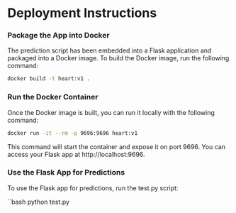 # Deployment Instructions

### Package the App into Docker

The prediction script has been embedded into a Flask application and packaged into a Docker image. To build the Docker image, run the following command:

```bash
docker build -t heart:v1 .
```

### Run the Docker Container
Once the Docker image is built, you can run it locally with the following command:
```bash
docker run -it --rm -p 9696:9696 heart:v1
```
This command will start the container and expose it on port 9696. You can access your Flask app at http://localhost:9696.

### Use the Flask App for Predictions
To use the Flask app for predictions, run the test.py script:

``bash
python test.py
```
